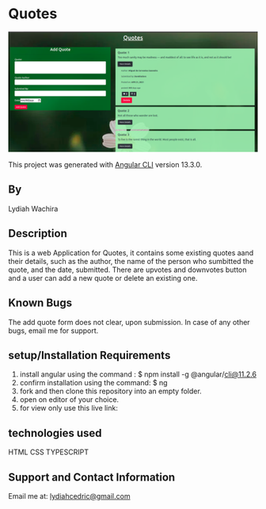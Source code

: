 # Quotes

![quotes app](src/assets/Screenshot%20from%202022-04-11%2013-34-38.png)

This project was generated with [Angular CLI](https://github.com/angular/angular-cli) version 13.3.0.

## By

Lydiah Wachira

## Description
This is a web Application for Quotes, it contains some existing quotes aand their details, such as the author, the name of the person who sumbitted the quote, and the date, submitted. There are upvotes and downvotes button and a user can add a new quote or delete an existing one.

## Known Bugs
The add quote form does not clear, upon submission.
In case of any other bugs, email me for support.

## setup/Installation Requirements

1. install angular using the command : $ npm install -g @angular/cli@11.2.6
2. confirm installation using the command: $ ng
3. fork and then clone this repository into an empty folder.
4. open on editor of your choice.
5. for view only use this live link:

## technologies used 
HTML
CSS
TYPESCRIPT

## Support and Contact Information

Email me at: lydiahcedric@gmail.com


